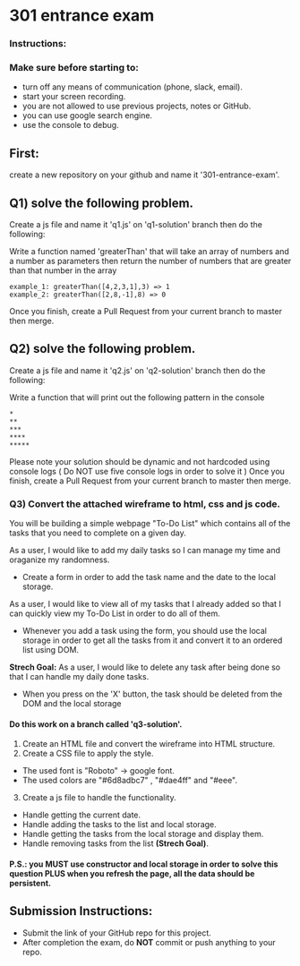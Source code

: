 # 301 entrance exam

### Instructions:
### Make sure before starting to:
- turn off any means of communication (phone, slack, email).
- start your screen recording.
- you are not allowed to use previous projects, notes or GitHub.
- you can use google search engine.
- use the console to debug.

## First:
create a new repository on your github and name it '301-entrance-exam'.

## Q1) solve the following problem.
Create a js file and name it 'q1.js' on 'q1-solution' branch then do the following:

Write a function named 'greaterThan' that will take an array of numbers and a number as parameters then
return the number of numbers that are greater than that number in the array
```
example_1: greaterThan([4,2,3,1],3) => 1
example_2: greaterThan([2,8,-1],8) => 0
```

Once you finish, create a Pull Request from your current branch to master then merge.


## Q2) solve the following problem.
Create a js file and name it 'q2.js' on 'q2-solution' branch then do the following:

Write a function that will print out the following pattern in the console
```
*
**
***
****
*****
```
Please note your solution should be dynamic and not hardcoded using console logs ( Do NOT use five console logs in order to solve it )
Once you finish, create a Pull Request from your current branch to master then merge.



### Q3) Convert the attached wireframe to html, css and js code. 
You will be building a simple webpage "To-Do List" which contains all of the tasks that you need to complete on a given day.

As a user, I would like to add my daily tasks so I can manage my time and oraganize my randomness.
- Create a form in order to add the task name and the date to the local storage.

As a user, I would like to view all of my tasks that I already added so that I can quickly view my To-Do List in order to do all of them.
- Whenever you add a task using the form, you should use the local storage in order to get all the tasks from it and convert it to an ordered list using DOM.

**Strech Goal:** As a user, I would like to delete any task after being done so that I can handle my daily done tasks.
- When you press on the 'X' button, the task should be deleted from the DOM and the local storage


#### Do this work on a branch called 'q3-solution'.

1. Create an HTML file and convert the wireframe into HTML structure.
2. Create a CSS file to apply the style.
- The used font is "Roboto" -> google font.
- The used colors are "#6d8adbc7" , "#dae4ff" and "#eee".
3. Create a js file to handle the functionality.
- Handle getting the current date.
- Handle adding the tasks to the list and local storage.
- Handle getting the tasks from the local storage and display them.
- Handle removing tasks from the list **(Strech Goal)**.

#### P.S.: you MUST use constructor and local storage in order to solve this question PLUS when you refresh the page, all the data should be persistent.


## Submission Instructions:
- Submit the link of your GitHub repo for this project.
- After completion the exam, do **NOT** commit or push anything to your repo.
